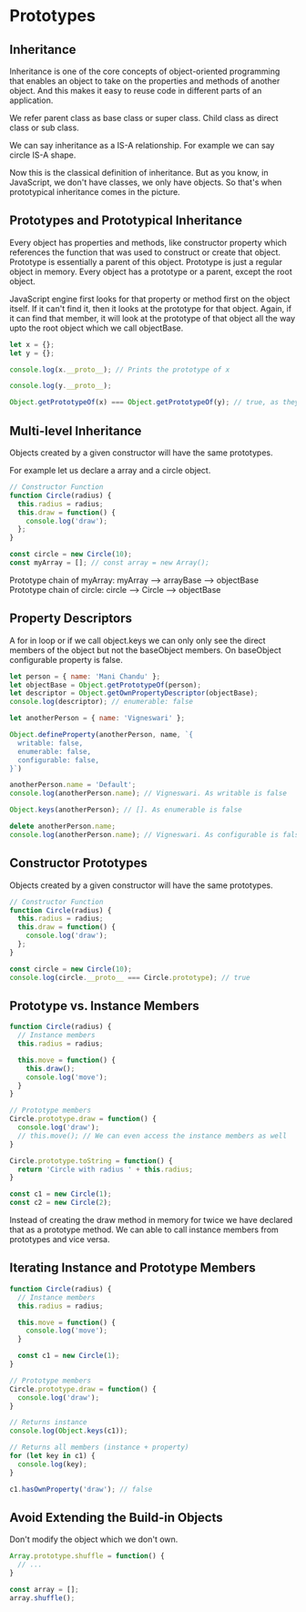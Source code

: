 # Prototypes

## Inheritance

Inheritance is one of the core concepts of object-oriented programming that enables an object to take on the properties and methods of another object. And this makes it easy to reuse code in different parts of an application.

We refer parent class as base class or super class. Child class as direct class or sub class.

We can say inheritance as a IS-A relationship. For example we can say circle IS-A shape.

Now this is the classical definition of inheritance. But as you know, in JavaScript, we don't have classes, we only have objects. So that's when prototypical inheritance comes in the picture.

## Prototypes and Prototypical Inheritance

Every object has properties and methods, like constructor property which references the function that was used to construct or create that object. Prototype is essentially a parent of this object. Prototype is just a regular object in memory. Every object has a prototype or a parent, except the root object.

JavaScript engine first looks for that property or method first on the object itself. If it can't find it, then it looks at the prototype for that object. Again, if it can find that member, it will look at the prototype of that object all the way upto the root object which we call objectBase.

```javascript
let x = {};
let y = {};

console.log(x.__proto__); // Prints the prototype of x

console.log(y.__proto__);

Object.getPrototypeOf(x) === Object.getPrototypeOf(y); // true, as they both got constructed from Object
```

## Multi-level Inheritance

Objects created by a given constructor will have the same prototypes.

For example let us declare a array and a circle object.

```javascript
// Constructor Function
function Circle(radius) {
  this.radius = radius;
  this.draw = function() {
    console.log('draw');
  };
}

const circle = new Circle(10);
const myArray = []; // const array = new Array();

```

Prototype chain of myArray: myArray --> arrayBase --> objectBase  
Prototype chain of circle: circle --> Circle --> objectBase

## Property Descriptors

A for in loop or if we call object.keys we can only only see the direct members of the object but not the baseObject members. On baseObject configurable property is false.

```javascript
let person = { name: 'Mani Chandu' };
let objectBase = Object.getPrototypeOf(person);
let descriptor = Object.getOwnPropertyDescriptor(objectBase);
console.log(descriptor); // enumerable: false

let anotherPerson = { name: 'Vigneswari' };

Object.defineProperty(anotherPerson, name, `{
  writable: false,
  enumerable: false,
  configurable: false,
}`)

anotherPerson.name = 'Default';
console.log(anotherPerson.name); // Vigneswari. As writable is false

Object.keys(anotherPerson); // []. As enumerable is false

delete anotherPerson.name;
console.log(anotherPerson.name); // Vigneswari. As configurable is false
```

## Constructor Prototypes

Objects created by a given constructor will have the same prototypes.

```javascript
// Constructor Function
function Circle(radius) {
  this.radius = radius;
  this.draw = function() {
    console.log('draw');
  };
}

const circle = new Circle(10);
console.log(circle.__proto__ === Circle.prototype); // true
```

## Prototype vs. Instance Members

```javascript
function Circle(radius) {
  // Instance members
  this.radius = radius;

  this.move = function() {
    this.draw();
    console.log('move');
  }
}

// Prototype members
Circle.prototype.draw = function() {
  console.log('draw');
  // this.move(); // We can even access the instance members as well
}

Circle.prototype.toString = function() {
  return 'Circle with radius ' + this.radius;
}

const c1 = new Circle(1);
const c2 = new Circle(2);
```

Instead of creating the draw method in memory for twice we have declared that as a prototype method. We can able to call instance members from prototypes and vice versa.

## Iterating Instance and Prototype Members

```javascript
function Circle(radius) {
  // Instance members
  this.radius = radius;

  this.move = function() {
    console.log('move');
  }

  const c1 = new Circle(1);
}

// Prototype members
Circle.prototype.draw = function() {
  console.log('draw');
}

// Returns instance
console.log(Object.keys(c1));

// Returns all members (instance + property)
for (let key in c1) {
  console.log(key);
}

c1.hasOwnProperty('draw'); // false
```

## Avoid Extending the Build-in Objects

Don't modify the object which we don't own.

```javascript
Array.prototype.shuffle = function() {
  // ...
}

const array = [];
array.shuffle();
```
